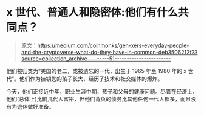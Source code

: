 # x 世代、普通人和隐密体:他们有什么共同点？

> 原文：<https://medium.com/coinmonks/gen-xers-everyday-people-and-the-cryptoverse-what-do-they-have-in-common-deb3506212f3?source=collection_archive---------51----------------------->

他们被归类为“美国的老二，或被遗忘的一代，出生于 1965 年至 1980 年的 x 世代”。他们作为挂钥匙的孩子长大，经历了技术和社交媒体的爆炸。

今天，他们正接近中年，职业生涯中期，孩子和父母的健康问题。尽管在经济上，他们(总体上)比前几代人富裕，但他们背负的债务比其他任何一代人都多，而且没有为退休做好准备。